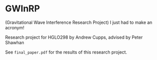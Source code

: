 # GWInRP

(Gravitational Wave Interference Research Project)
I just had to make an acronym!

Research project for HGLO298 by Andrew Cupps, advised by Peter Shawhan

See `final_paper.pdf` for the results of this research project.
